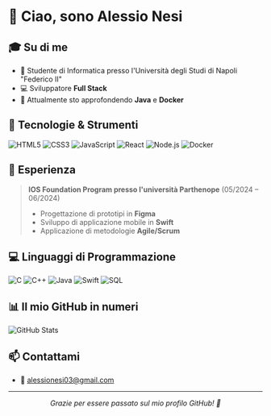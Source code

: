 
# 👋 Ciao, sono **Alessio Nesi**

## 🎓 Su di me

- 🏫 Studente di Informatica presso l'Università degli Studi di Napoli "Federico II"
- 💻 Sviluppatore **Full Stack**
- 🌱 Attualmente sto approfondendo **Java** e **Docker**

## 🔧 Tecnologie & Strumenti
<p align="left">
  <img src="https://img.shields.io/badge/HTML5-E34F26?logo=html5&style=flat-square" alt="HTML5"/>
  <img src="https://img.shields.io/badge/CSS3-1572B6?logo=css3&style=flat-square" alt="CSS3"/>
  <img src="https://img.shields.io/badge/JavaScript-F7DF1E?logo=javascript&style=flat-square" alt="JavaScript"/>
  <img src="https://img.shields.io/badge/React-20232A?logo=react&style=flat-square" alt="React"/>
  <img src="https://img.shields.io/badge/Node.js-339933?logo=node.js&style=flat-square" alt="Node.js"/>
  <img src="https://img.shields.io/badge/Docker-2496ED?logo=docker&style=flat-square" alt="Docker"/>
</p>

## 💼 Esperienza

> **IOS Foundation Program presso l'università Parthenope** (05/2024 – 06/2024)
> - Progettazione di prototipi in **Figma**
> - Sviluppo di applicazione mobile in **Swift**
> - Applicazione di metodologie **Agile/Scrum**

## 💻 Linguaggi di Programmazione

<p align="left">
  <img src="https://img.shields.io/badge/C-00599C?logo=c&style=flat-square" alt="C"/>
  <img src="https://img.shields.io/badge/C%2B%2B-00599C?logo=c%2B%2B&style=flat-square" alt="C++"/>
  <img src="https://img.shields.io/badge/Java-007396?logo=java&style=flat-square" alt="Java"/>
  <img src="https://img.shields.io/badge/Swift-FA7343?logo=swift&style=flat-square" alt="Swift"/>
  <img src="https://img.shields.io/badge/SQL-2CA44E?logo=mysql&style=flat-square" alt="SQL"/>
</p>

## 📊 Il mio GitHub in numeri

![GitHub Stats](https://github-readme-stats.vercel.app/api?username=TheNationAle&theme=vue-dark&hide_border=false&include_all_commits=true&count_private=true)

## 📫 Contattami

- 📧 alessionesi03@gmail.com 

---

<p align="center">
  <i>Grazie per essere passato sul mio profilo GitHub! 🚀</i>
</p>

